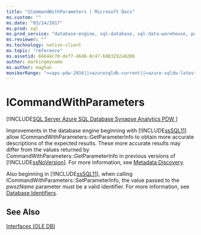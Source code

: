 ```yaml
---
title: "ICommandWithParameters | Microsoft Docs"
ms.custom: ""
ms.date: "03/14/2017"
ms.prod: sql
ms.prod_service: "database-engine, sql-database, sql-data-warehouse, pdw"
ms.reviewer: ""
ms.technology: native-client
ms.topic: "reference"
ms.assetid: 66644c70-def7-46d8-8c47-b883292a0288
author: markingmyname
ms.author: maghan
monikerRange: ">=aps-pdw-2016||=azuresqldb-current||=azure-sqldw-latest||>=sql-server-2016||=sqlallproducts-allversions||>=sql-server-linux-2017||=azuresqldb-mi-current"
---
```

# ICommandWithParameters
[!INCLUDE[SQL Server Azure SQL Database Synapse Analytics PDW ](../../includes/applies-to-version/sql-asdb-asdbmi-asa-pdw.md)]

  Improvements in the database engine beginning with [!INCLUDE[ssSQL11](../../includes/sssql11-md.md)] allow ICommandWithParameters::GetParameterInfo to obtain more accurate descriptions of the expected results. These more accurate results may differ from the values returned by CommandWithParameters::GetParameterInfo in previous versions of [!INCLUDE[ssNoVersion](../../includes/ssnoversion-md.md)]. For more information, see [Metadata Discovery](../../relational-databases/native-client/features/metadata-discovery.md).  
  
 Also beginning in [!INCLUDE[ssSQL11](../../includes/sssql11-md.md)], when calling ICommandWithParameters::SetParameterInfo, the value passed to the *pwszName* parameter must be a valid identifier. For more information, see [Database Identifiers](../../relational-databases/databases/database-identifiers.md).  
  
## See Also  
 [Interfaces &#40;OLE DB&#41;](https://msdn.microsoft.com/library/34c33364-8538-45db-ae41-5654481cda93)  
  
  

